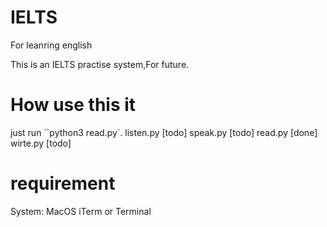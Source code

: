 # IELTS
For leanring english 

This is an IELTS practise system,For future.


# How use this it 
just run ``python3 read.py`.
listen.py [todo]
speak.py  [todo]
read.py   [done]
wirte.py  [todo]


# requirement
System: MacOS iTerm or Terminal
 

